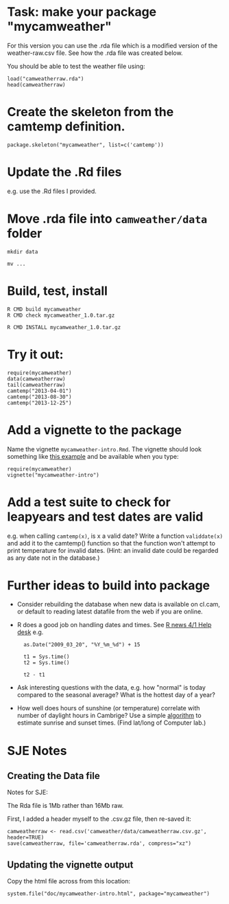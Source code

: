 # Task: make your package  "mycamweather"

For this version you can use the .rda file which is a modified version
of the weather-raw.csv file.  See how the .rda file was created below.

You should be able to test the weather file using:

	load("camweatherraw.rda")
	head(camweatherraw)


# Create the skeleton from the camtemp definition.

	package.skeleton("mycamweather", list=c('camtemp'))


# Update the .Rd files

e.g. use the .Rd files I provided.

# Move .rda file into `camweather/data` folder

	mkdir data

	mv ...



# Build, test, install

	R CMD build mycamweather
	R CMD check mycamweather_1.0.tar.gz

	R CMD INSTALL mycamweather_1.0.tar.gz 


# Try it out:

	require(mycamweather)
	data(camweatherraw)
	tail(camweatherraw)
	camtemp("2013-04-01")
	camtemp("2013-08-30")
	camtemp("2013-12-25")

# Add a vignette to the package

Name the vignette `mycamweather-intro.Rmd`.  The vignette should look
something like [this example](
http://htmlpreview.github.com/?https://github.com/lgatto/rbc/blob/master/rr/camweather-files/mycamweather-intro.html)
and be available when you type:

	require(mycamweather)
	vignette("mycamweather-intro")


# Add a test suite to check for leapyears and test dates are valid

e.g. when calling `camtemp(x)`, is x a valid date?  Write a function
`validdate(x)` and add it to the camtemp() function so that the function
won't attempt to print temperature for invalid dates.  (Hint: an
invalid date could be regarded as any date not in the database.)

# Further ideas to build into package

* Consider rebuilding the database when new data is available on
  cl.cam, or default to reading latest datafile from the web if you
  are online.

* R does a good job on handling dates and times.  See
  [R news 4/1 Help desk](http://www.r-project.org/doc/Rnews/Rnews_2004-1.pdf) e.g.

	
		as.Date("2009_03_20", "%Y_%m_%d") + 15

		t1 = Sys.time()
		t2 = Sys.time()

		t2 - t1

* Ask interesting questions with the data, e.g. how "normal" is today
  compared to the seasonal average?  What is the hottest day of a
  year?

* How well does hours of sunshine (or temperature) correlate with
  number of daylight hours in Cambrige?  Use a simple
  [algorithm](http://quantitative-ecology.blogspot.co.uk/2007/10/approximate-sunrise-and-sunset-times.html)
  to estimate sunrise and sunset times.  (Find lat/long of Computer
  lab.)


  

# SJE Notes

## Creating the Data file

Notes for SJE:

The Rda file is 1Mb rather than 16Mb raw.

First, I added a header myself to the .csv.gz file, then re-saved it:

	camweatherraw <- read.csv('camweather/data/camweatherraw.csv.gz', header=TRUE)
	save(camweatherraw, file='camweatherraw.rda', compress="xz")

## Updating the vignette output

Copy the html file across from this location:

	system.file("doc/mycamweather-intro.html", package="mycamweather")
